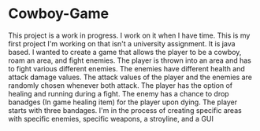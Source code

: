 # Cowboy-Game
This project is a work in progress. I work on it when I have time.
This is my first project I'm working on that isn't a university assignment. It is java based. I wanted to create a game that allows the player to be a cowboy, roam an area, and fight enemies.
The player is thrown into an area and has to fight various different enemies. The enemies have different health and attack damage values.
The attack values of the player and the enemies are randomly chosen whenever both attack. The player has the option of healing and running during a fight.
The enemy has a chance to drop banadges (In game healing item) for the player upon dying. 
The player starts with three bandages. 
I'm in the process of creating specific areas with specific enemies, specific weapons, a stroyline, and a GUI
